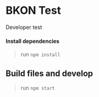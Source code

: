 
# BKON Test
Developer test

#### Install dependencies
> run `npm install`

## Build files and develop
> run `npm start`

